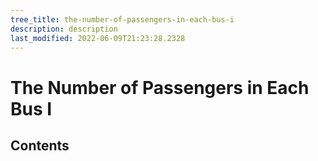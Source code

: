 ```yaml
---
tree_title: the-number-of-passengers-in-each-bus-i
description: description
last_modified: 2022-06-09T21:23:28.2328
---
```


# The Number of Passengers in Each Bus I

## Contents

